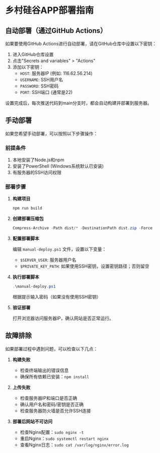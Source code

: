 # 乡村硅谷APP部署指南

## 自动部署（通过GitHub Actions）

如果要使用GitHub Actions进行自动部署，请在GitHub仓库中设置以下密钥：

1. 进入GitHub仓库设置
2. 点击"Secrets and variables" > "Actions"
3. 添加以下密钥：
   - `HOST`: 服务器IP (例如: 116.62.56.214)
   - `USERNAME`: SSH用户名
   - `PASSWORD`: SSH密码
   - `PORT`: SSH端口 (通常是22)

设置完成后，每次推送代码到main分支时，都会自动构建并部署到服务器。

## 手动部署

如果您希望手动部署，可以按照以下步骤操作：

### 前提条件

1. 本地安装了Node.js和npm
2. 安装了PowerShell (Windows系统默认已安装)
3. 有服务器的SSH访问权限

### 部署步骤

1. **构建项目**

   ```powershell
   npm run build
   ```

2. **创建部署压缩包**

   ```powershell
   Compress-Archive -Path dist/* -DestinationPath dist.zip -Force
   ```

3. **配置部署脚本**

   编辑 `manual-deploy.ps1` 文件，设置以下变量：
   - `$SERVER_USER`: 服务器用户名
   - `$PRIVATE_KEY_PATH`: 如果使用SSH密钥，设置密钥路径；否则留空

4. **执行部署脚本**

   ```powershell
   .\manual-deploy.ps1
   ```
   
   根据提示输入密码（如果没有使用SSH密钥）

5. **验证部署**

   打开浏览器访问服务器IP，确认网站是否正常运行。

## 故障排除

如果部署过程中遇到问题，可以检查以下几点：

1. **构建失败**
   - 检查终端输出的错误信息
   - 确保所有依赖已安装：`npm install`
   
2. **上传失败**
   - 检查服务器IP和端口是否正确
   - 确认用户名和密码/密钥是否正确
   - 检查服务器防火墙是否允许SSH连接

3. **部署后网站不可访问**
   - 检查Nginx配置：`sudo nginx -t`
   - 重启Nginx：`sudo systemctl restart nginx`
   - 查看Nginx日志：`sudo cat /var/log/nginx/error.log`
